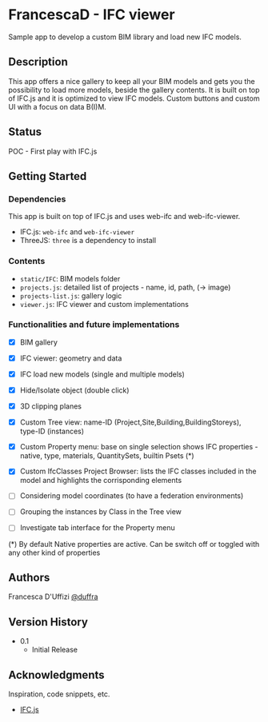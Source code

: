 # FrancescaD - IFC viewer

Sample app to develop a custom BIM library and load new IFC models.

## Description

This app offers a nice gallery to keep all your BIM models and gets you the possibility to load more models, beside the gallery contents. It is built on top of IFC.js and it is optimized to view IFC models.
Custom buttons and custom UI with a focus on data B(I)M.

## Status

POC - First play with IFC.js

## Getting Started

### Dependencies

This app is built on top of IFC.js and uses web-ifc and web-ifc-viewer.

- IFC.js: `web-ifc` and `web-ifc-viewer`
- ThreeJS: `three` is a dependency to install

### Contents

- `static/IFC`: BIM models folder
- `projects.js`: detailed list of projects - name, id, path, (-> image)
- `projects-list.js`: gallery logic
- `viewer.js`: IFC viewer and custom implementations

### Functionalities and future implementations

- [x] BIM gallery
- [x] IFC viewer: geometry and data
- [x] IFC load new models (single and multiple models)
- [x] Hide/Isolate object (double click)
- [x] 3D clipping planes
- [x] Custom Tree view: name-ID (Project,Site,Building,BuildingStoreys), type-ID (instances)
- [x] Custom Property menu: base on single selection shows IFC properties - native, type, materials, QuantitySets, builtin Psets (\*)
- [x] Custom IfcClasses Project Browser: lists the IFC classes included in the model and highlights the corrisponding elements

- [ ] Considering model coordinates (to have a federation environments)
- [ ] Grouping the instances by Class in the Tree view
- [ ] Investigate tab interface for the Property menu

(\*) By default Native properties are active. Can be switch off or toggled with any other kind of properties

## Authors

Francesca D'Uffizi
[@duffra](https://www.linkedin.com/in/francesca-d-uffizi-52248a7a/)

## Version History

- 0.1
  - Initial Release

## Acknowledgments

Inspiration, code snippets, etc.

- [IFC.js](https://ifcjs.github.io/info/)
